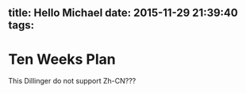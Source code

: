 title: Hello Michael
date: 2015-11-29 21:39:40
tags:
---
Ten Weeks Plan
===
This Dillinger do not support Zh-CN???


